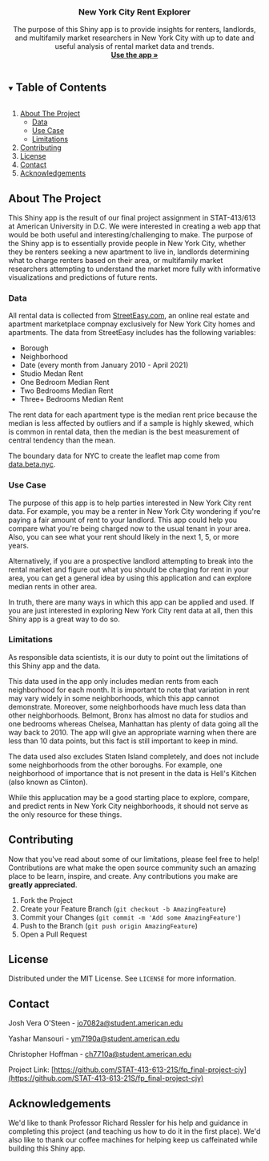 <!-- PROJECT LOGO -->
<p align="center">
  <h3 align="center">New York City Rent Explorer</h3>
  <p align="center">
    The purpose of this Shiny app is to provide insights for renters, landlords, and multifamily market researchers in New York City with up to date and useful analysis of rental market data and trends. 
    <br />
    <a href="https://joshua-vera-osteen.shinyapps.io/nycrentexplorer/"><strong>Use the app »</strong></a>
  </p>
</p>


<!-- TABLE OF CONTENTS -->
<details open="open">
  <summary><h2 style="display: inline-block">Table of Contents</h2></summary>
  <ol>
    <li>
      <a href="#about-the-project">About The Project</a>
      <ul>
        <li><a href="#data">Data</a></li>
        <li><a href="#use-case">Use Case</a></li>
        <li><a href="#limitations">Limitations</a></li>
      </ul>
    </li>
    <li><a href="#contributing">Contributing</a></li>
    <li><a href="#license">License</a></li>
    <li><a href="#contact">Contact</a></li>
    <li><a href="#acknowledgements">Acknowledgements</a></li>
  </ol>
</details>



<!-- ABOUT THE PROJECT -->
## About The Project

This Shiny app is the result of our final project assignment in STAT-413/613 at American University in D.C. We were interested in creating a web app that would be both useful and interesting/challenging to make. The purpose of the Shiny app is to essentially provide people in New York City, whether they be renters seeking a new apartment to live in, landlords determining what to charge renters based on their area, or multifamily market researchers attempting to understand the market more fully with informative visualizations and predictions of future rents. 

### Data

All rental data is collected from [StreetEasy.com](https://streeteasy.com/blog/download-data/), an online real estate and apartment marketplace compnay exclusively for New York City homes and apartments. The data from StreetEasy includes has the following variables: 

* Borough
* Neighborhood 
* Date (every month from January 2010 - April 2021) 
* Studio Medan Rent 
* One Bedroom Median Rent 
* Two Bedrooms Median Rent
* Three+ Bedrooms Median Rent

The rent data for each apartment type is the median rent price because the median is less affected by outliers and if a sample is highly skewed, which is common in rental data, then the median is the best measurement of central tendency than the mean. 

The boundary data for NYC to create the leaflet map come from [data.beta.nyc](https://data.beta.nyc/).

### Use Case

The purpose of this app is to help parties interested in New York City rent data. For example, you may be a renter in New York City wondering if you're paying a fair amount of rent to your landlord. This app could help you compare what you're being charged now to the usual tenant in your area. Also, you can see what your rent should likely in the next 1, 5, or more years. 

Alternatively, if you are a prospective landlord attempting to break into the rental market and figure out what you should be charging for rent in your area, you can get a general idea by using this application and can explore median rents in other area. 

In truth, there are many ways in which this app can be applied and used. If you are just interested in exploring New York City rent data at all, then this Shiny app is a great way to do so.

### Limitations 

As responsible data scientists, it is our duty to point out the limitations of this Shiny app and the data. 

This data used in the app only includes median rents from each neighborhood for each month. It is important to note that variation in rent may vary widely in some neighborhoods, which this app cannot demonstrate. Moreover, some neighborhoods have much less data than other neighborhoods. Belmont, Bronx has almost no data for studios and one bedrooms whereas Chelsea, Manhattan has plenty of data going all the way back to 2010. The app will give an appropriate warning when there are less than 10 data points, but this fact is still important to keep in mind.

The data used also excludes Staten Island completely, and does not include some neighborhoods from the other boroughs. For example, one neighborhood of importance that is not present in the data is Hell's Kitchen (also known as Clinton). 

While this applucation may be a good starting place to explore, compare, and predict rents in New York City neighborhoods, it should not serve as the only resource for these things. 

<!-- CONTRIBUTING -->
## Contributing

Now that you've read about some of our limitations, please feel free to help! Contributions are what make the open source community such an amazing place to be learn, inspire, and create. Any contributions you make are **greatly appreciated**.

1. Fork the Project
2. Create your Feature Branch (`git checkout -b AmazingFeature`)
3. Commit your Changes (`git commit -m 'Add some AmazingFeature'`)
4. Push to the Branch (`git push origin AmazingFeature`)
5. Open a Pull Request

<!-- LICENSE -->
## License

Distributed under the MIT License. See `LICENSE` for more information.

<!-- CONTACT -->
## Contact

Josh Vera O'Steen - jo7082a@student.american.edu

Yashar Mansouri - ym7190a@student.american.edu

Christopher Hoffman - ch7710a@student.american.edu

Project Link: [https://github.com/STAT-413-613-21S/fp_final-project-cjy](https://github.com/STAT-413-613-21S/fp_final-project-cjy)

<!-- ACKNOWLEDGEMENTS -->
## Acknowledgements

We'd like to thank Professor Richard Ressler for his help and guidance in completing this project (and teaching us how to do it in the first place). We'd also like to thank our coffee machines for helping keep us caffeinated while building this Shiny app. 

<br> <!-- Some space at bottom of page so acknowledgements --> 

